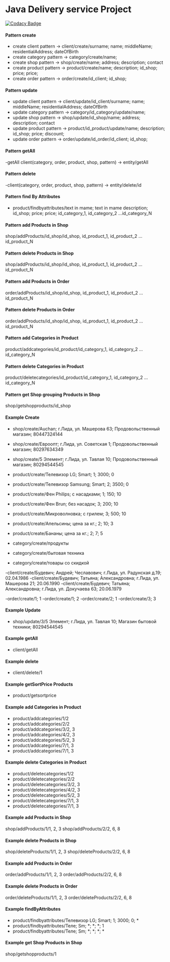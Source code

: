 Java Delivery service Project 
===============================
[![Codacy Badge](https://app.codacy.com/project/badge/Grade/8c11d384cb914092b7037e31eeaafdd4)](https://www.codacy.com/gh/AndreiBudevich/deliveryservice/dashboard?utm_source=github.com&amp;utm_medium=referral&amp;utm_content=AndreiBudevich/deliveryservice&amp;utm_campaign=Badge_Grade)

#### Pattern create
- create client pattern -> client/create/surname; name; middleName; residentialAddress; dateOfBirth
- create category pattern -> category/create/name;
- create shop pattern -> shop/create/name; address; description; contact
- create product pattern -> product/create/name; description; id_shop; price; price;
- create order pattern -> order/create/id_client; id_shop;

#### Pattern update
- update client pattern -> client/update/id_client/surname; name; middleName; residentialAddress; dateOfBirth
- update category pattern -> category/id_category/update/name;
- update shop pattern -> shop/update/id_shop/name; address; description; contact
- update product pattern -> product/id_product/update/name; description; id_shop; price; discount;
- update order pattern -> order/update/id_order/id_client; id_shop;

#### Pattern getAll
-getAll client(category, order, product, shop, pattern) -> entity/getAll

#### Pattern delete
-client(category, order, product, shop, pattern) -> entity/delete/id

#### Pattern find By Attributes
- product/findbyattributes/text in mame; text in mame description; id_shop; price; price; id_category_1, id_category_2 ...id_category_N

#### Pattern add Products in Shop
shop/addProducts/id_shop/id_shop, id_product_1, id_product_2 ... id_product_N

#### Pattern delete Products in Shop
shop/addProducts/id_shop/id_shop, id_product_1, id_product_2 ... id_product_N

#### Pattern add Products in Order
order/addProducts/id_shop/id_shop, id_product_1, id_product_2 ... id_product_N

#### Pattern delete Products in Order
order/addProducts/id_shop/id_shop, id_product_1, id_product_2 ... id_product_N

#### Pattern add Categories in Product
product/addcategories/id_product/id_category_1, id_category_2 ... id_category_N

#### Pattern delete Categories in Product
product/deletecategories/id_product/id_category_1, id_category_2 ... id_category_N

#### Pattern get Shop grouping Products in Shop 

shop/getshopproducts/id_shop

#### Example Create

- shop/create/Auchan; г.Лида, ул. Машерова 63; Продовольственный магазин; 80447324144
- shop/create/Евроопт; г.Лида, ул. Советская 1; Продовольственный магазин; 80297634349
- shop/create/5 Элемент; г.Лида, ул. Тавлая 10; Продовольственный магазин; 80294544545

- product/create/Телевизор LG; Smart; 1; 3000; 0
- product/create/Телевизор Samsung; Smart; 2; 3500; 0
- product/create/Фен Philips; c насадками; 1; 150; 10
- product/create/Фен Brun; без насадок; 3; 200; 10
- product/create/Микроволновка; с грилем; 3; 500; 10
- product/create/Апельсины; цена за кг.; 2; 10; 3
- product/create/Бананы; цена за кг.; 2; 7; 5

- category/create/продукты
- category/create/бытовая техника
- category/create/товары со скидкой

-client/create/Будевич; Андрей; Чеславович; г.Лида, ул. Радунская д.19; 02.04.1986
-client/create/Будевич; Татьяна; Александровна; г.Лида, ул. Машерова 21; 20.06.1990
-client/create/Будевич; Татьяна; Александровна; г.Лида, ул. Докучаева 63; 20.06.1979

-order/create/1; 1
-order/create/1; 2
-order/create/2; 1
-order/create/3; 3

#### Example Update
- shop/update/3/5 Элемент; г.Лида, ул. Тавлая 10; Магазин бытовой техники; 80294544545

#### Example getAll
- client/getAll

#### Example delete
- client/delete/1

#### Example getSortPrice Products
- product/getsortprice

#### Example add Categories in Product

- product/addcategories/1/2
- product/addcategories/2/2
- product/addcategories/3/2, 3
- product/addcategories/4/2, 3
- product/addcategories/5/2, 3
- product/addcategories/7/1, 3
- product/addcategories/7/1, 3

#### Example delete Categories in Product
- product/deletecategories/1/2
- product/deletecategories/2/2
- product/deletecategories/3/2, 3
- product/deletecategories/4/2, 3
- product/deletecategories/5/2, 3
- product/deletecategories/7/1, 3
- product/deletecategories/7/1, 3

#### Example add Products in Shop
shop/addProducts/1/1, 2, 3
shop/addProducts/2/2, 6, 8

#### Example delete Products in Shop
shop/deleteProducts/1/1, 2, 3
shop/deleteProducts/2/2, 6, 8

#### Example add Products in Order
order/addProducts/1/1, 2, 3
order/addProducts/2/2, 6, 8

#### Example delete Products in Order
order/deleteProducts/1/1, 2, 3
order/deleteProducts/2/2, 6, 8

#### Example findByAttributes
- product/findbyattributes/Телевизор LG; Smart; 1; 3000; 0; *
- product/findbyattributes/Теле; Sm; *; *; *; 1
- product/findbyattributes/Теле; Sm; *; *; *; *

#### Example get Shop Products in Shop

shop/getshopproducts/1